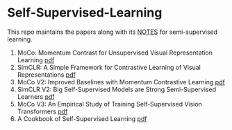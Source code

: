 # Self-Supervised-Learning
This repo maintains the papers along with its [NOTES](https://docs.google.com/presentation/d/1bW1dgD4N3gymeOubnvc1QYGEQohPo3DBZTsTGkXRsLU/edit?usp=drive_link) for semi-supervised learning.
1. MoCo: Momentum Contrast for Unsupervised Visual Representation Learning [pdf](https://arxiv.org/pdf/1911.05722.pdf)
2. SimCLR: A Simple Framework for Contrastive Learning of Visual Representations [pdf](https://arxiv.org/pdf/2002.05709.pdf)
3. MoCo V2: Improved Baselines with Momentum Contrastive Learning [pdf](https://arxiv.org/pdf/2003.04297.pdf)
4. SimCLR V2: Big Self-Supervised Models are Strong Semi-Supervised Learners [pdf](https://arxiv.org/pdf/2006.10029.pdf)
5. MoCo V3: An Empirical Study of Training Self-Supervised Vision Transformers [pdf](https://arxiv.org/pdf/2104.02057.pdf)
6. A Cookbook of Self-Supervised Learning [pdf](https://arxiv.org/pdf/2304.12210.pdf)
